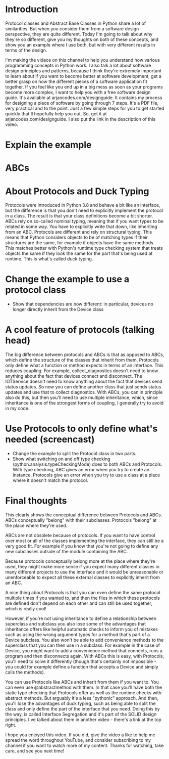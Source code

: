 # Introduction

Protocol classes and Abstract Base Classes in Python share a lot of similarities. But when you consider them from a software design perspective, they are quite different. Today I'm going to talk about why they're so different, give you my thoughts on both of these concepts, and show you an example where I use both, but with very different results in terms of the design.

I'm making the videos on this channel to help you understand how various programming concepts in Python work. I also talk a lot about software design principles and patterns, because I think they're extremely important to learn about if you want to become better at software development, get a better grasp on how the different pieces of a software application fit together. If you feel like you end up in a big mess as soon as your programs become more complex, I want to help you with a free software design guide. It's available at arjancodes.com/designguide. It contains my process for designing a piece of software by going through 7 steps. It's a PDF file, very practical and to the point. Just a few simple steps for you to get started quickly that'll hopefully help you out. So, get it at arjancodes.com/designguide. I also put the link in the description of this video.

# Explain the example

# ABCs

# About Protocols and Duck Typing

Protocols were introduced in Python 3.8 and behave a bit like an interface, but the difference is that you don't need to explicitly implement the protocol in a class. The result is that your class definitions become a bit shorter. ABCs rely on so-called nominal typing, meaning that if you want types to be related in some way. You have to explicitly write that down, like inheriting from an ABC. Protocols are different and rely on structural typing. This means that Python considers objects to be of matching types if their structures are the same, for example if objects have the same methods. This matches better with Python's runtime type checking system that treats objects the same if they look the same for the part that's being used at runtime. This is what's called duck typing.

# Change the example to use a protocol class

- Show that dependencies are now different: in particular, devices no longer directly inherit from the Device class

# A cool feature of protocols (talking head)

The big difference between protocols and ABCs is that as opposed to ABCs, which define the structure of the classes that inherit from them, Protocols only define what a function or method expects in terms of an interface. This reduces coupling. For example, collect_diagnostics doesn't need to know anything about the fact that devices connect and disconnect. The IOTService doesn't need to know anything about the fact that devices send status updates. So now you can define another class that just sends status updates and use that to collect diagnostics. With ABCs, you can in principle also do this, but then you'll need to use multiple inheritance, which, since inheritance is one of the strongest forms of coupling, I generally try to avoid in my code.

# Use Protocols to only define what's needed (screencast)

- Change the example to split the Protocol class in two parts.
- Show what switching on and off type checking (python.analysis.typeCheckingMode) does to both ABCs and Protocols. With type checking, ABC gives an error when you try to create an instance. Protocols give an error when you try to use a class at a place where it doesn't match the protocol.

# Final thoughts

This clearly shows the conceptual difference between Protocols and ABCs. ABCs conceptually "belong" with their subclasses. Protocols "belong" at the place where they're used.

ABCs are not obsolete because of protocols. If you want to have control over most or all of the classes implementing the interface, they can still be a very good fit. For example if you know that you're not going to define any new subclasses outside of the module containing the ABC.

Because protocols conceptually belong more at the place where they're used, they might make more sense if you expect many different classes in many different projects to use the interface and it would be unreasonable or unenforceable to expect all these external classes to explicitly inherit from an ABC.

A nice thing about Protocols is that you can even define the same protocol multiple times if you wanted to, and then the files in which these protocols are defined don't depend on each other and can still be used together, which is really cool!

However, if you're not using inheritance to define a relationship between superclass and subclass you also lose some of the advantages that inheritance offers like helpful automatic checks to inform you of mistakes such as using the wrong argument types for a method that's part of a Device subclass. You also won't be able to add convenience methods to the superclass that you can then use in a subclass. For example in the case of Device, you might want to add a convenience method that connects, runs a program and then disconnects again. With ABCs this is easy, with Protocols, you'll need to solve it differently (though that's certainly not impossible - you could for example define a function that accepts a Device and simply calls the methods).

You can use Protocols like ABCs and inherit from them if you want to. You can even use @abstractmethod with them. In that case you'll have both the static type checking that Protocols offer as well as the runtime checks with abstract methods. But arguably it's a less "pythonic" approach. And then, you'll lose the advantages of duck typing, such as being able to split the class and only define the part of the interface that you need. Doing this by the way, is called Interface Segregation and it's part of the SOLID design principles. I've talked about them in another video - there's a link at the top right.

I hope you enjoyed this video. If you did, give the video a like to help me spread the word throughout YouTube, and consider subscribing to my channel if you want to watch more of my content. Thanks for watching, take care, and see you next time!
